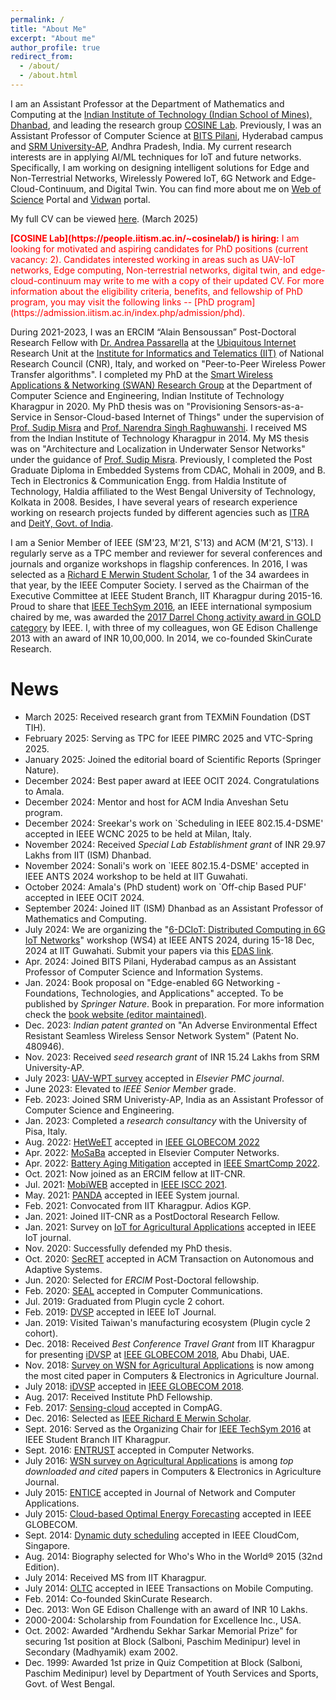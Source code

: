 ```yaml
---
permalink: /
title: "About Me"
excerpt: "About me"
author_profile: true
redirect_from: 
  - /about/
  - /about.html
---
```


I am an Assistant Professor at the Department of Mathematics and Computing at the [Indian Institute of Technology (Indian School of Mines), Dhanbad](https://iitism.ac.in), and leading the research group [COSINE Lab](https://people.iitism.ac.in/~cosinelab/). Previously, I was an Assistant Professor of Computer Science at [BITS Pilani](https://www.bits-pilani.ac.in/hyderabad/computer-science-information-systems/), Hyderabad campus and [SRM University-AP](https://srmap.edu.in/seas/computer-science-engineering/), Andhra Pradesh, India. My current research interests are in applying AI/ML techniques for IoT and future networks. Specifically, I am working on designing intelligent solutions for Edge and Non-Terrestrial Networks, Wirelessly Powered IoT, 6G Network and Edge-Cloud-Continuum, and Digital Twin. You can find more about me on [Web of Science](https://www.webofscience.com/wos/author/record/AFK-0738-2022) Portal and [Vidwan](https://vidwan.inflibnet.ac.in/profile/388019) portal.

My full CV can be viewed [here](https://tamoghnaojha.github.io/files/Tamoghna_March2025.pdf). (March 2025)

<span style="color:red">
<b>[COSINE Lab](https://people.iitism.ac.in/~cosinelab/) is hiring:</b> I am looking for motivated and aspiring candidates for PhD positions (current vacancy: 2). Candidates interested working in areas such as UAV-IoT networks, Edge computing, Non-terrestrial networks, digital twin, and edge-cloud-continuum may write to me with a copy of their updated CV. For more information about the eligibility criteria, benefits, and fellowship of PhD program, you may visit the following links -- [PhD program](https://admission.iitism.ac.in/index.php/admission/phd).
</span>

During 2021-2023, I was an ERCIM “Alain Bensoussan” Post-Doctoral Research Fellow with [Dr. Andrea Passarella](https://www.iit.cnr.it/en/andrea.passarella/) at the [Ubiquitous Internet](https://ui.iit.cnr.it/en/) Research Unit at the [Institute for Informatics and Telematics (IIT)](https://www.iit.cnr.it/) of National Research Council (CNR), Italy, and worked on "Peer-to-Peer Wireless Power Transfer algorithms". I completed my PhD at the [Smart Wireless Applications & Networking (SWAN) Research Group](http://cse.iitkgp.ac.in/~smisra/swan/) at the Department of Computer Science and Engineering,  Indian Institute of Technology Kharagpur in 2020. My PhD thesis was on "Provisioning Sensors-as-a-Service in Sensor-Cloud-based Internet of Things" under the supervision of [Prof. Sudip Misra](http://cse.iitkgp.ac.in/~smisra/) and [Prof. Narendra Singh Raghuwanshi](https://scholar.google.co.in/citations?user=tlqvYXUAAAAJ&hl=en). I received MS from the Indian Institute of Technology Kharagpur in 2014. My MS thesis was on "Architecture and Localization in Underwater Sensor Networks" under the guidance of [Prof. Sudip Misra](http://cse.iitkgp.ac.in/~smisra/). Previously, I completed the Post Graduate Diploma in Embedded Systems from CDAC, Mohali in 2009, and B. Tech in Electronics & Communication Engg. from Haldia Institute of Technology, Haldia affiliated to the West Bengal University of Technology, Kolkata in 2008. Besides, I have several years of research experience working on research projects funded by different agencies such as [ITRA](http://medialabasia.in/itra/itra/) and [DeitY, Govt. of India](http://deity.gov.in/).

I am a Senior Member of IEEE (SM'23, M'21, S'13) and ACM (M'21, S'13). I regularly serve as a TPC member and reviewer for several conferences and journals and organize workshops in flagship conferences. In 2016, I was selected as a [Richard E Merwin Student Scholar](https://www.computer.org/volunteering/awards/scholarships/merwin/merwin-winners/2016-merwin-winners), 1 of the 34 awardees in that year, by the IEEE Computer Society. I served as the Chairman of the Executive Committee at IEEE Student Branch, IIT Kharagpur during 2015-16. Proud to share that [IEEE TechSym 2016](https://ieeexplore.ieee.org/xpl/conhome/7866269/proceeding), an IEEE international symposium chaired by me, was awarded the [2017 Darrel Chong activity award in GOLD category](https://students.ieee.org/awards/results/) by IEEE. I, with three of my colleagues, won GE Edison Challenge 2013 with an award of INR 10,00,000. In 2014, we co-founded SkinCurate Research.


News
=====
* March 2025: Received research grant from TEXMiN Foundation (DST TIH). 
* February 2025: Serving as TPC for IEEE PIMRC 2025 and	VTC-Spring 2025. 
* January 2025: Joined the editorial board of Scientific Reports (Springer Nature). 
* December 2024: Best paper award at IEEE OCIT 2024. Congratulations to Amala.
* December 2024: Mentor and host for ACM India Anveshan Setu program.
* December 2024: Sreekar's work on `Scheduling in IEEE 802.15.4-DSME' accepted in IEEE WCNC 2025 to be held at Milan, Italy.
* November 2024: Received _Special Lab Establishment grant_ of INR 29.97 Lakhs from IIT (ISM) Dhanbad.
* November 2024: Sonali's work on `IEEE 802.15.4-DSME' accepted in IEEE ANTS 2024 workshop to be held at IIT Guwahati.
* October 2024: Amala's (PhD student) work on `Off-chip Based PUF' accepted in IEEE OCIT 2024.
* September 2024: Joined IIT (ISM) Dhanbad as an Assistant Professor of Mathematics and Computing.
* July 2024: We are organizing the "[6-DCIoT: Distributed Computing in 6G IoT Networks](https://sites.google.com/hyderabad.bits-pilani.ac.in/6-dciot)" workshop (WS4) at IEEE ANTS 2024, during 15-18 Dec, 2024 at IIT Guwahati. Submit your papers via this [EDAS link](https://edas.info/N32434).
* Apr. 2024: Joined BITS Pilani, Hyderabad campus as an Assistant Professor of Computer Science and Information Systems.
* Jan. 2024: Book proposal on "Edge-enabled 6G Networking - Foundations, Technologies, and Applications" accepted. To be published by _Springer Nature_. Book in preparation. For more information check the [book website (editor maintained)](https://edge6gbook.github.io/).
* Dec. 2023: _Indian patent granted_ on "An Adverse Environmental Effect Resistant Seamless Wireless Sensor Network System" (Patent No. 480946).
* Nov. 2023: Received _seed research grant_ of INR 15.24 Lakhs from SRM University-AP.
* July 2023: [UAV-WPT survey](https://www.sciencedirect.com/science/article/abs/pii/S1574119223000780) accepted in _Elsevier PMC journal_.
* June 2023: Elevated to _IEEE Senior Member_ grade. 
* Feb. 2023: Joined SRM Univeristy-AP, India as an Assistant Professor of Computer Science and Engineering.
* Jan. 2023: Completed a _research consultancy_ with the University of Pisa, Italy.
* Aug. 2022: [HetWeET](https://ieeexplore.ieee.org/document/10001645) accepted in [IEEE GLOBECOM 2022](https://globecom2022.ieee-globecom.org/)
* Apr. 2022: [MoSaBa](https://www.sciencedirect.com/science/article/abs/pii/S1389128622001591) accepted in Elsevier Computer Networks.
* Apr. 2022: [Battery Aging Mitigation](https://ieeexplore.ieee.org/document/9821045) accepted in [IEEE SmartComp 2022](https://smartcomp.aalto.fi/).
* Oct. 2021: Now joined as an ERCIM fellow at IIT-CNR.
* Jul. 2021: [MobiWEB](https://ieeexplore.ieee.org/document/9631530) accepted in [IEEE ISCC 2021](https://iscc2021.unipi.gr/).
* May. 2021: [PANDA](https://ieeexplore.ieee.org/document/9461869) accepted in IEEE System journal.
* Feb. 2021: Convocated from IIT Kharagpur. Adios KGP.
* Jan. 2021: Joined IIT-CNR as a PostDoctoral Research Fellow.
* Jan. 2021: Survey on [IoT for Agricultural Applications](https://ieeexplore.ieee.org/document/9321474) accepted in IEEE IoT journal.
* Nov. 2020: Successfully defended my PhD thesis.
* Oct. 2020: [SecRET](https://dl.acm.org/doi/10.1145/3431390) accepted in ACM Transaction on Autonomous and Adaptive Systems.
* Jun. 2020: Selected for *ERCIM* Post-Doctoral fellowship.
* Feb. 2020: [SEAL](https://www.sciencedirect.com/science/article/abs/pii/S0140366419307285) accepted in Computer Communications.
* Jul. 2019: Graduated from Plugin cycle 2 cohort.
* Feb. 2019: [DVSP](https://ieeexplore.ieee.org/document/8643570) accepted in IEEE IoT Journal.
* Jan. 2019: Visited Taiwan's manufacturing ecosystem (Plugin cycle 2 cohort).
* Dec. 2018: Received *Best Conference Travel Grant* from IIT Kharagpur for presenting [iDVSP](https://ieeexplore.ieee.org/document/8647815) at [IEEE GLOBECOM 2018](https://globecom2018.ieee-globecom.org/), Abu Dhabi, UAE.
* Nov. 2018: [Survey on WSN for Agricultural Applications](http://www.sciencedirect.com/science/article/pii/S0168169915002379) is now among the most cited paper in Computers & Electronics in Agriculture Journal.
* July 2018: [iDVSP](https://ieeexplore.ieee.org/document/8647815) accepted in [IEEE GLOBECOM 2018](https://globecom2018.ieee-globecom.org/).
* Aug. 2017: Received Institute PhD Fellowship.
* Feb. 2017: [Sensing-cloud](http://www.sciencedirect.com/science/article/pii/S0168169916305099) accepted in CompAG.
* Dec. 2016: Selected as [IEEE Richard E Merwin Scholar](https://www.computer.org/volunteering/awards/scholarships/merwin/merwin-winners/2016-merwin-winners).
* Sept. 2016: Served as the Organizing Chair for [IEEE TechSym 2016](http://ewh.ieee.org/sb/kharagpur/iitkgp/TechSym2016/) at IEEE Student Branch IIT Kharagpur.
* Sept. 2016: [ENTRUST](http://www.sciencedirect.com/science/article/pii/S1389128616303206) accepted in Computer Networks.
* July 2016: [WSN survey on Agricultural Applications](http://www.sciencedirect.com/science/article/pii/S0168169915002379) is among *top downloaded and cited* papers in Computers & Electronics in Agriculture Journal.
* July 2015: [ENTICE](http://www.sciencedirect.com/science/article/pii/S1084804515001083#) accepted in Journal of Network and Computer Applications.
* July 2015: [Cloud-based Optimal Energy Forecasting](http://ieeexplore.ieee.org/stamp/stamp.jsp?tp=&arnumber=7417591) accepted in IEEE GLOBECOM.
* Sept. 2014: [Dynamic duty scheduling](http://ieeexplore.ieee.org/xpl/articleDetails.jsp?reload=true&arnumber=7037771) accepted in IEEE CloudCom, Singapore.
* Aug. 2014: Biography selected for Who's Who in the World® 2015 (32nd Edition).
* July 2014: Received MS from IIT Kharagpur.
* July 2014: [OLTC](http://ieeexplore.ieee.org/xpls/abs_all.jsp?arnumber=6853401&tag=1) accepted in IEEE Transactions on Mobile Computing.
* Feb. 2014: Co-founded SkinCurate Research.
* Dec. 2013: Won GE Edison Challenge with an award of INR 10 Lakhs.
* 2000-2004: Scholarship from Foundation for Excellence Inc., USA.
* Oct. 2002: Awarded "Ardhendu Sekhar Sarkar Memorial Prize" for securing 1st position at Block (Salboni, Paschim Medinipur) level in Secondary (Madhyamik) exam 2002.
* Dec. 1999: Awarded 1st prize in Quiz Competition at Block (Salboni, Paschim Medinipur) level by Department of Youth Services and Sports, Govt. of West Bengal.
